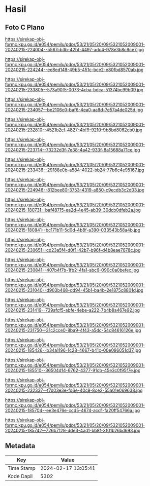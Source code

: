 # Hasil

## Foto C Plano

https://sirekap-obj-formc.kpu.go.id/e054/pemilu/pdpr/53/21/05/20/09/5321052009001-20240215-224004--5567cb3b-42bf-4497-adc4-978e3b8c8ce7.jpg

https://sirekap-obj-formc.kpu.go.id/e054/pemilu/pdpr/53/21/05/20/09/5321052009001-20240215-224244--ee8ed148-49b5-451c-bce2-e80fbd8570ab.jpg

https://sirekap-obj-formc.kpu.go.id/e054/pemilu/pdpr/53/21/05/20/09/5321052009001-20240215-233805--573a90f5-0073-4cba-bdca-51374bc99b09.jpg

https://sirekap-obj-formc.kpu.go.id/e054/pemilu/pdpr/53/21/05/20/09/5321052009001-20240215-234057--be2106c0-baf6-4ea0-aa8d-7e57a4de025d.jpg

https://sirekap-obj-formc.kpu.go.id/e054/pemilu/pdpr/53/21/05/20/09/5321052009001-20240215-232810--4521b2cf-4827-4bf9-9210-9b8bd8062eb0.jpg

https://sirekap-obj-formc.kpu.go.id/e054/pemilu/pdpr/53/21/05/20/09/5321052009001-20240215-223714--73232d3f-7e38-4a42-933f-8a15688a71ce.jpg

https://sirekap-obj-formc.kpu.go.id/e054/pemilu/pdpr/53/21/05/20/09/5321052009001-20240215-233436--29188e0b-a584-4022-bb24-77b6c4e95167.jpg

https://sirekap-obj-formc.kpu.go.id/e054/pemilu/pdpr/53/21/05/20/09/5321052009001-20240215-224946--812bee80-3753-4319-a850-c9ecdb3c2d03.jpg

https://sirekap-obj-formc.kpu.go.id/e054/pemilu/pdpr/53/21/05/20/09/5321052009001-20240215-180731--baf48715-ea2d-4e45-ab39-30dcb0dfeb2a.jpg

https://sirekap-obj-formc.kpu.go.id/e054/pemilu/pdpr/53/21/05/20/09/5321052009001-20240215-180841--bc171b11-5d0d-4b8f-a390-033543b58a4b.jpg

https://sirekap-obj-formc.kpu.go.id/e054/pemilu/pdpr/53/21/05/20/09/5321052009001-20240215-230651--cd23a5f4-d0f1-42b7-b96f-d4b8eae7678c.jpg

https://sirekap-obj-formc.kpu.go.id/e054/pemilu/pdpr/53/21/05/20/09/5321052009001-20240215-230841--407b4f7b-1fb2-4fa1-abc6-090c0a0befec.jpg

https://sirekap-obj-formc.kpu.go.id/e054/pemilu/pdpr/53/21/05/20/09/5321052009001-20240215-231040--d903b468-dd94-45b1-ba4b-2e1875c8801d.jpg

https://sirekap-obj-formc.kpu.go.id/e054/pemilu/pdpr/53/21/05/20/09/5321052009001-20240215-231419--739afcf5-abfe-4ebe-a222-7b4b8a467e92.jpg

https://sirekap-obj-formc.kpu.go.id/e054/pemilu/pdpr/53/21/05/20/09/5321052009001-20240215-231750--31c2cce0-8ba9-4f43-a5dc-54c84616126e.jpg

https://sirekap-obj-formc.kpu.go.id/e054/pemilu/pdpr/53/21/05/20/09/5321052009001-20240215-185426--b34a1196-1c28-4667-b41c-00e096051d37.jpg

https://sirekap-obj-formc.kpu.go.id/e054/pemilu/pdpr/53/21/05/20/09/5321052009001-20240215-185510--36504d14-6762-4377-91cb-45e3c0f95f7e.jpg

https://sirekap-obj-formc.kpu.go.id/e054/pemilu/pdpr/53/21/05/20/09/5321052009001-20240215-232337--f7d03e3e-fd6e-40c9-8ce2-55a01e069638.jpg

https://sirekap-obj-formc.kpu.go.id/e054/pemilu/pdpr/53/21/05/20/09/5321052009001-20240215-185704--ee3e476e-ccd5-4674-acd1-fa20ff54766a.jpg

https://sirekap-obj-formc.kpu.go.id/e054/pemilu/pdpr/53/21/05/20/09/5321052009001-20240215-185742--726b7129-dde3-4ad1-bb8f-3f01b26bd693.jpg


## Metadata

| Key        | Value               |
| ---------- | ------------------- |
| Time Stamp | 2024-02-17 13:05:41 |
| Kode Dapil | 5302                |



